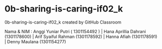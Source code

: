 # 0b-sharing-is-caring-if02_k
0b-sharing-is-caring-if02_k created by GitHub Classroom

Nama & NIM : Anggi Yuniar Putri ( 1301154492 ) |
Hana Aprillia Dahrani (1301178600) |
Arif Syaiful Rahman (1301178592) |
Hanna Afiah (1301178591) | 
Denny Maulana (1301154277)
